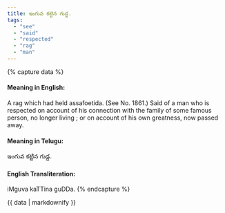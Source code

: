 ```yaml
---
title: ఇంగువ కట్టిన గుడ్డ.
tags:
  - "see"
  - "said"
  - "respected"
  - "rag"
  - "man"
---
```


{% capture data %}
#### Meaning in English:
A rag which had held assafoetida.
(See No. 1861.)
Said of a man who is respected on account of his connection with the family of some famous person, no longer living ; or on account of his own greatness, now passed away.

#### Meaning in Telugu:
ఇంగువ కట్టిన గుడ్డ.

#### English Transliteration:
iMguva kaTTina guDDa.
{% endcapture %}

{{ data | markdownify }}

